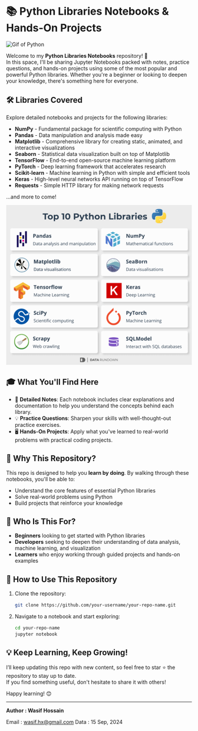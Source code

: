 # 📚 Python Libraries Notebooks & Hands-On Projects

![Gif of Python](https://media3.giphy.com/media/v1.Y2lkPTc5MGI3NjExd2treTdncnphNWF6dGppeG5zdXYwczNxYnNvbjhyMGdremJlMTVlZyZlcD12MV9pbnRlcm5hbF9naWZfYnlfaWQmY3Q9Zw/KAq5w47R9rmTuvWOWa/giphy.webp)

Welcome to my **Python Libraries Notebooks** repository! 🚀  
In this space, I'll be sharing Jupyter Notebooks packed with notes, practice questions, and hands-on projects using some of the most popular and powerful Python libraries. Whether you're a beginner or looking to deepen your knowledge, there's something here for everyone.

## 🛠️ Libraries Covered
Explore detailed notebooks and projects for the following libraries:

- **NumPy** - Fundamental package for scientific computing with Python
- **Pandas** - Data manipulation and analysis made easy
- **Matplotlib** - Comprehensive library for creating static, animated, and interactive visualizations
- **Seaborn** - Statistical data visualization built on top of Matplotlib
- **TensorFlow** - End-to-end open-source machine learning platform
- **PyTorch** - Deep learning framework that accelerates research
- **Scikit-learn** - Machine learning in Python with simple and efficient tools
- **Keras** - High-level neural networks API running on top of TensorFlow
- **Requests** - Simple HTTP library for making network requests

…and more to come!

![alt text](image.png)

## 🎓 What You'll Find Here
- 📘 **Detailed Notes**: Each notebook includes clear explanations and documentation to help you understand the concepts behind each library.
- 💡 **Practice Questions**: Sharpen your skills with well-thought-out practice exercises.
- 🖥️ **Hands-On Projects**: Apply what you've learned to real-world problems with practical coding projects.

## 🚀 Why This Repository?
This repo is designed to help you **learn by doing**. By walking through these notebooks, you'll be able to:
- Understand the core features of essential Python libraries
- Solve real-world problems using Python
- Build projects that reinforce your knowledge

## 🧠 Who Is This For?
- **Beginners** looking to get started with Python libraries
- **Developers** seeking to deepen their understanding of data analysis, machine learning, and visualization
- **Learners** who enjoy working through guided projects and hands-on examples

## 🎯 How to Use This Repository
1. Clone the repository:
   ```bash
   git clone https://github.com/your-username/your-repo-name.git
   ```
2. Navigate to a notebook and start exploring:
   ```bash
   cd your-repo-name
   jupyter notebook
   ```

## 💡 Keep Learning, Keep Growing!
I’ll keep updating this repo with new content, so feel free to star ⭐ the repository to stay up to date.  
If you find something useful, don't hesitate to share it with others!

Happy learning! 😊

---



**Author : Wasif Hossain**

Email  : wasif.hx@gmail.com
Data   : 15 Sep, 2024